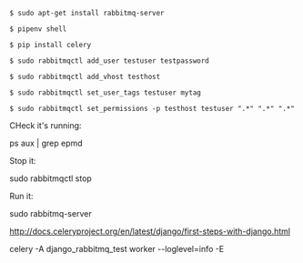 `$ sudo apt-get install rabbitmq-server`

`$ pipenv shell`

`$ pip install celery`

```
$ sudo rabbitmqctl add_user testuser testpassword

$ sudo rabbitmqctl add_vhost testhost

$ sudo rabbitmqctl set_user_tags testuser mytag

$ sudo rabbitmqctl set_permissions -p testhost testuser ".*" ".*" ".*"
```


CHeck it's running:

ps aux | grep epmd

Stop it:

sudo rabbitmqctl stop

Run it:

sudo rabbitmq-server


http://docs.celeryproject.org/en/latest/django/first-steps-with-django.html


celery -A django_rabbitmq_test worker --loglevel=info -E

